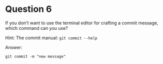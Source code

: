 # Question 6

If you don't want to use the terminal editor for crafting a commit message, which command can you use?

Hint: The commit manual: `git commit --help`

Answer:

```
git commit -m "new message"
```
